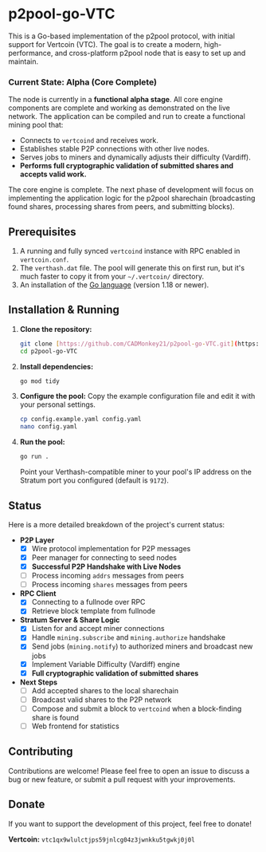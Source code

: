# p2pool-go-VTC

This is a Go-based implementation of the p2pool protocol, with initial support for Vertcoin (VTC). The goal is to create a modern, high-performance, and cross-platform p2pool node that is easy to set up and maintain.

### Current State: Alpha (Core Complete)

The node is currently in a **functional alpha stage**. All core engine components are complete and working as demonstrated on the live network. The application can be compiled and run to create a functional mining pool that:
* Connects to `vertcoind` and receives work.
* Establishes stable P2P connections with other live nodes.
* Serves jobs to miners and dynamically adjusts their difficulty (Vardiff).
* **Performs full cryptographic validation of submitted shares and accepts valid work.**

The core engine is complete. The next phase of development will focus on implementing the application logic for the p2pool sharechain (broadcasting found shares, processing shares from peers, and submitting blocks).

## Prerequisites

1.  A running and fully synced `vertcoind` instance with RPC enabled in `vertcoin.conf`.
2.  The `verthash.dat` file. The pool will generate this on first run, but it's much faster to copy it from your `~/.vertcoin/` directory.
3.  An installation of the [Go language](https://go.dev/doc/install) (version 1.18 or newer).

## Installation & Running

1.  **Clone the repository:**
    ```bash
    git clone [https://github.com/CADMonkey21/p2pool-go-VTC.git](https://github.com/CADMonkey21/p2pool-go-VTC.git)
    cd p2pool-go-VTC
    ```

2.  **Install dependencies:**
    ```bash
    go mod tidy
    ```

3.  **Configure the pool:**
    Copy the example configuration file and edit it with your personal settings.
    ```bash
    cp config.example.yaml config.yaml
    nano config.yaml
    ```

4.  **Run the pool:**
    ```bash
    go run .
    ```
    Point your Verthash-compatible miner to your pool's IP address on the Stratum port you configured (default is `9172`).

## Status

Here is a more detailed breakdown of the project's current status:

- **P2P Layer**
    - [x] Wire protocol implementation for P2P messages
    - [x] Peer manager for connecting to seed nodes
    - [x] **Successful P2P Handshake with Live Nodes**
    - [ ] Process incoming `addrs` messages from peers
    - [ ] Process incoming `shares` messages from peers
- **RPC Client**
    - [x] Connecting to a fullnode over RPC
    - [x] Retrieve block template from fullnode
- **Stratum Server & Share Logic**
    - [x] Listen for and accept miner connections
    - [x] Handle `mining.subscribe` and `mining.authorize` handshake
    - [x] Send jobs (`mining.notify`) to authorized miners and broadcast new jobs
    - [x] Implement Variable Difficulty (Vardiff) engine
    - [x] **Full cryptographic validation of submitted shares**
- **Next Steps**
    - [ ] Add accepted shares to the local sharechain
    - [ ] Broadcast valid shares to the P2P network
    - [ ] Compose and submit a block to `vertcoind` when a block-finding share is found
    - [ ] Web frontend for statistics

## Contributing

Contributions are welcome! Please feel free to open an issue to discuss a bug or new feature, or submit a pull request with your improvements.

## Donate

If you want to support the development of this project, feel free to donate!

**Vertcoin:** `vtc1qx9wlulctjps59jnlcg04z3jwnkku5tgwkj0j0l`

